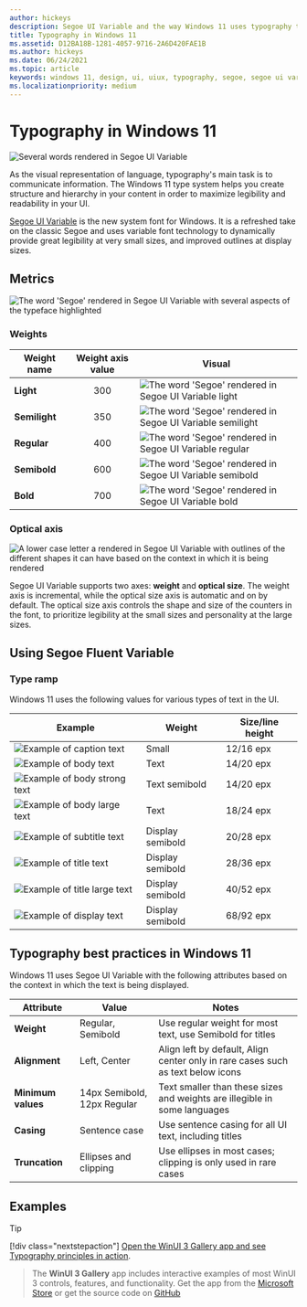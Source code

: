 ```yaml
---
author: hickeys
description: Segoe UI Variable and the way Windows 11 uses typography to communicate information
title: Typography in Windows 11
ms.assetid: D12BA18B-1281-4057-9716-2A6D420FAE1B
ms.author: hickeys
ms.date: 06/24/2021
ms.topic: article
keywords: windows 11, design, ui, uiux, typography, segoe, segoe ui variable
ms.localizationpriority: medium
---
```


# Typography in Windows 11

![Several words rendered in Segoe UI Variable](images/typography_QuickBrownFox.svg)

As the visual representation of language, typography's main task is to communicate information. The Windows 11 type system helps you create structure and hierarchy in your content in order to maximize legibility and readability in your UI.

[Segoe UI Variable](..\downloads\index.md#fonts) is the new system font for Windows. It is a refreshed take on the classic Segoe and uses variable font technology to dynamically provide great legibility at very small sizes, and improved outlines at display sizes.

## Metrics

![The word 'Segoe' rendered in Segoe UI Variable with several aspects of the typeface highlighted](images/typography_Metrics.svg)

### Weights

| Weight name   | Weight axis value | Visual |
|---------------|:-----------------:|--------|
| **Light**     | 300               | ![The word 'Segoe' rendered in Segoe UI Variable light](images/typography_SegoeLight.svg) |
| **Semilight** | 350               | ![The word 'Segoe' rendered in Segoe UI Variable semilight](images/typography_SegoeSemiLight.svg) |
| **Regular**   | 400               | ![The word 'Segoe' rendered in Segoe UI Variable regular](images/typography_SegoeRegular.svg) |
| **Semibold**  | 600               | ![The word 'Segoe' rendered in Segoe UI Variable semibold](images/typography_SegoeSemiBold.svg) |
| **Bold**      | 700               | ![The word 'Segoe' rendered in Segoe UI Variable bold](images/typography_SegoeBold.svg) |

### Optical axis

![A lower case letter a rendered in Segoe UI Variable with outlines of the different shapes it can have based on the context in which it is being rendered](images/typography_OpticalAxis.svg)

Segoe UI Variable supports two axes: **weight** and **optical size**. The weight axis is incremental, while the optical size axis is automatic and on by default. The optical size axis controls the shape and size of the counters in the font, to prioritize legibility at the small sizes and personality at the large sizes.

## Using Segoe Fluent Variable

### Type ramp

Windows 11 uses the following values for various types of text in the UI.

| Example                                                           | Weight           | Size/line height |
|-------------------------------------------------------------------|------------------|------------------|
| ![Example of caption text](images/typography_caption.svg)| Small            | 12/16 epx        |
| ![Example of body text](images/typography_body.svg) | Text             | 14/20 epx        |
| ![Example of body strong text](images/typography_body_strong.svg)| Text semibold    | 14/20 epx        |
| ![Example of body large text](images/typography_body_large.svg)| Text             | 18/24 epx        |
| ![Example of subtitle text](images/typography_subtitle.svg)| Display semibold | 20/28 epx        |
| ![Example of title text](images/typography_title.svg)| Display semibold | 28/36 epx        |
| ![Example of title large text](images/typography_title_large.svg)| Display semibold | 40/52 epx        |
| ![Example of display text](images/typography_display.svg)| Display semibold | 68/92 epx        |

## Typography best practices in Windows 11

Windows 11 uses Segoe UI Variable with the following attributes based on the context in which the text is being displayed.

| Attribute          | Value                       | Notes       |
|--------------------|-----------------------------|-------------|
| **Weight**         | Regular, Semibold           | Use regular weight for most text, use Semibold for titles |
| **Alignment**      | Left, Center                | Align left by default, Align center only in rare cases such as text below icons |
| **Minimum values** | 14px Semibold, 12px Regular | Text smaller than these sizes and weights are illegible in some languages |
| **Casing**         | Sentence case               | Use sentence casing for all UI text, including titles |
| **Truncation**     | Ellipses and clipping       | Use ellipses in most cases; clipping is only used in rare cases |

## Examples

> [!TIP]
> [!div class="nextstepaction"]
> [Open the WinUI 3 Gallery app and see Typography principles in action](winui3gallery:/item/Typography).

> The **WinUI 3 Gallery** app includes interactive examples of most WinUI 3 controls, features, and functionality. Get the app from the [Microsoft Store](https://www.microsoft.com/store/productId/9P3JFPWWDZRC) or get the source code on [GitHub](https://github.com/microsoft/WinUI-Gallery)
